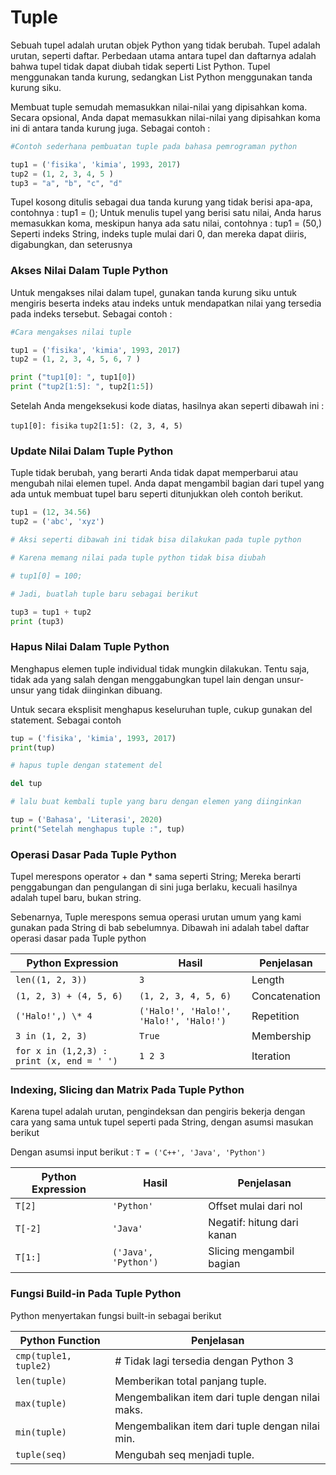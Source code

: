 # Tuple

Sebuah tupel adalah urutan objek Python yang tidak berubah. Tupel adalah urutan, seperti daftar. Perbedaan utama antara tupel dan daftarnya adalah bahwa tupel tidak dapat diubah tidak seperti List Python. Tupel menggunakan tanda kurung, sedangkan List Python menggunakan tanda kurung siku.

Membuat tuple semudah memasukkan nilai-nilai yang dipisahkan koma. Secara opsional, Anda dapat memasukkan nilai-nilai yang dipisahkan koma ini di antara tanda kurung juga. Sebagai contoh :

```python
#Contoh sederhana pembuatan tuple pada bahasa pemrograman python

tup1 = ('fisika', 'kimia', 1993, 2017)
tup2 = (1, 2, 3, 4, 5 )
tup3 = "a", "b", "c", "d"
```

Tupel kosong ditulis sebagai dua tanda kurung yang tidak berisi apa-apa, contohnya : tup1 = ();
Untuk menulis tupel yang berisi satu nilai, Anda harus memasukkan koma, meskipun hanya ada satu nilai, contohnya : tup1 = (50,)
Seperti indeks String, indeks tuple mulai dari 0, dan mereka dapat diiris, digabungkan, dan seterusnya

### Akses Nilai Dalam Tuple Python

Untuk mengakses nilai dalam tupel, gunakan tanda kurung siku untuk mengiris beserta indeks atau indeks untuk mendapatkan nilai yang tersedia pada indeks tersebut. Sebagai contoh :

```python
#Cara mengakses nilai tuple

tup1 = ('fisika', 'kimia', 1993, 2017)
tup2 = (1, 2, 3, 4, 5, 6, 7 )

print ("tup1[0]: ", tup1[0])
print ("tup2[1:5]: ", tup2[1:5])
```

Setelah Anda mengeksekusi kode diatas, hasilnya akan seperti dibawah ini :

`tup1[0]: fisika`
`tup2[1:5]: (2, 3, 4, 5)`

### Update Nilai Dalam Tuple Python

Tuple tidak berubah, yang berarti Anda tidak dapat memperbarui atau mengubah nilai elemen tupel. Anda dapat mengambil bagian dari tupel yang ada untuk membuat tupel baru seperti ditunjukkan oleh contoh berikut.

```python
tup1 = (12, 34.56)
tup2 = ('abc', 'xyz')

# Aksi seperti dibawah ini tidak bisa dilakukan pada tuple python

# Karena memang nilai pada tuple python tidak bisa diubah

# tup1[0] = 100;

# Jadi, buatlah tuple baru sebagai berikut

tup3 = tup1 + tup2
print (tup3)
```

### Hapus Nilai Dalam Tuple Python

Menghapus elemen tuple individual tidak mungkin dilakukan. Tentu saja, tidak ada yang salah dengan menggabungkan tupel lain dengan unsur-unsur yang tidak diinginkan dibuang.

Untuk secara eksplisit menghapus keseluruhan tuple, cukup gunakan del statement. Sebagai contoh

```python
tup = ('fisika', 'kimia', 1993, 2017)
print(tup)

# hapus tuple dengan statement del

del tup

# lalu buat kembali tuple yang baru dengan elemen yang diinginkan

tup = ('Bahasa', 'Literasi', 2020)
print("Setelah menghapus tuple :", tup)
```

### Operasi Dasar Pada Tuple Python

Tupel merespons operator + dan \* sama seperti String; Mereka berarti penggabungan dan pengulangan di sini juga berlaku, kecuali hasilnya adalah tupel baru, bukan string.

Sebenarnya, Tuple merespons semua operasi urutan umum yang kami gunakan pada String di bab sebelumnya. Dibawah ini adalah tabel daftar operasi dasar pada Tuple python

| Python Expression                         | Hasil                                  | Penjelasan    |
| ----------------------------------------- | -------------------------------------- | ------------- |
| `len((1, 2, 3))`                          | `3`                                    | Length        |
| `(1, 2, 3) + (4, 5, 6) `                  | `(1, 2, 3, 4, 5, 6)`                   | Concatenation |
| `('Halo!',) \* 4`                         | `('Halo!', 'Halo!', 'Halo!', 'Halo!')` | Repetition    |
| `3 in (1, 2, 3)`                          | `True`                                 | Membership    |
| `for x in (1,2,3) : print (x, end = ' ')` | `1 2 3`                                | Iteration     |

### Indexing, Slicing dan Matrix Pada Tuple Python

Karena tupel adalah urutan, pengindeksan dan pengiris bekerja dengan cara yang sama untuk tupel seperti pada String, dengan asumsi masukan berikut

Dengan asumsi input berikut : `T = ('C++', 'Java', 'Python')`

| Python Expression | Hasil                | Penjelasan                 |
| ----------------- | -------------------- | -------------------------- |
| `T[2]`            | `'Python'`           | Offset mulai dari nol      |
| `T[-2]`           | `'Java'`             | Negatif: hitung dari kanan |
| `T[1:]`           | `('Java', 'Python')` | Slicing mengambil bagian   |

### Fungsi Build-in Pada Tuple Python

Python menyertakan fungsi built-in sebagai berikut

| Python Function       | Penjelasan                                       |
| --------------------- | ------------------------------------------------ |
| `cmp(tuple1, tuple2)` | # Tidak lagi tersedia dengan Python 3            |
| `len(tuple)`          | Memberikan total panjang tuple.                  |
| `max(tuple)`          | Mengembalikan item dari tuple dengan nilai maks. |
| `min(tuple)`          | Mengembalikan item dari tuple dengan nilai min.  |
| `tuple(seq)`          | Mengubah seq menjadi tuple.                      |
